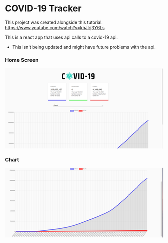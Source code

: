 # COVID-19 Tracker
This project was created alongside this tutorial: https://www.youtube.com/watch?v=khJlrj3Y6Ls

This is a react app that uses api calls to a covid-19 api. 
* This isn't being updated and might have future problems with the api.



### Home Screen
![alt text](https://github.com/nickswink/Covid-19-Tracker/blob/master/home.PNG)

### Chart
![alt text](https://github.com/nickswink/Covid-19-Tracker/blob/master/chart.PNG)
